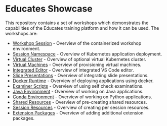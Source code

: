 Educates Showcase
=================

This repository contains a set of workshops which demonstrates the capabilities
of the Educates training platform and how it can be used. The workshops are:

* [Workshop Session](lab-workshop-session) - Overview of the containerized workshop environment.
* [Session Namespace](lab-session-namespace) - Overview of Kubernetes application deployment.
* [Virtual Cluster](lab-virtual-cluster) - Overview of optional virtual Kubernetes cluster.
* [Virtual Machines](lab-virtual-machines) - Overview of provisioning virtual machines.
* [Integrated Editor](lab-integrated-editor) - Overview of integrated VS Code editor.
* [Slide Presentations](lab-slide-presentations) - Overview of integrating slide presentations.
* [Docker Runtime](lab-docker-runtime) - Overview of deploying applications using docker.
* [Examiner Scripts](lab-examiner-scripts) - Overview of using self check examinations.
* [Java Environment](lab-java-environment) - Overview of working on Java applications.
* [Conda Environment](lab-conda-environment) - Overview of working on Python applications.
* [Shared Resources](lab-shared-resources) - Overview of pre-creating shared resources.
* [Session Resources](lab-session-resources) - Overview of creating per session resources.
* [Extension Packages](lab-extension-packages) - Overview of adding additional extension packages.
